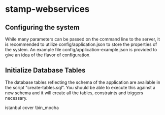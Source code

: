 ﻿# stamp-webservices

## Configuring the system
While many parameters can be passed on the command line to the server, it is recommended to utilize config/application.json to store 
the properties of the system.  An example file config/application-example.json is provided to give an idea of the flavor of configuration.

## Initialize Database Tables
The database tables reflecting the schema of the application are available in the script "create-tables.sql".  You should be able to execute this
against a new schema and it will create all the tables, constraints and triggers necessary.

istanbul cover <path to mocha>\bin\_mocha